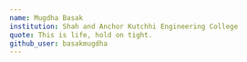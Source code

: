 ```yaml
---
name: Mugdha Basak
institution: Shah and Anchor Kutchhi Engineering College
quote: This is life, hold on tight.
github_user: basakmugdha
---
```

